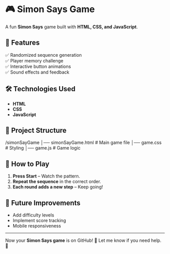 # 🎮 Simon Says Game  

A fun **Simon Says** game built with **HTML, CSS, and JavaScript**.  

## 🚀 Features  
✅ Randomized sequence generation  
✅ Player memory challenge  
✅ Interactive button animations  
✅ Sound effects and feedback  

## 🛠️ Technologies Used  
- **HTML**  
- **CSS**  
- **JavaScript**  

## 📂 Project Structure  
/simonSayGame │── simonSayGame.html # Main game file
│── game.css # Styling
│── game.js # Game logic

## 🔧 How to Play  
1. **Press Start** – Watch the pattern.  
2. **Repeat the sequence** in the correct order.  
3. **Each round adds a new step** – Keep going!  

## 📌 Future Improvements  
- Add difficulty levels  
- Implement score tracking  
- Mobile responsiveness  

---

Now your **Simon Says game** is on GitHub! 🎉 Let me know if you need help. 🚀
